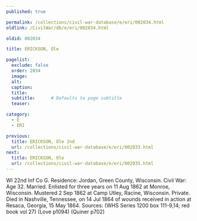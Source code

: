 ```yaml
---
published: true

permalink: /collections/civil-war-database/e/eri/002034.html
oldlink: /CivilWar/db/e/eri/002034.html

oldid: 002034

title: ERICKSON, Ole

pagelist:
  exclude: false
  order: 2034
  image: 
  alt:
  caption:
  title:
  subtitle:      # Defaults to page subtitle
  teaser:

category: 
  - E 
  - ERI

previous:
  title: ERICKSON, Ole 2nd
  url: /collections/civil-war-database/e/eri/002033.html  
next:
  title: ERICKSON, Ole
  url: /collections/civil-war-database/e/eri/002035.html   
---
```

WI 22nd Inf Co G. Residence: Jordan, Green County, Wisconsin. Civil War: Age 32. Married. Enlisted for three years on 11 Aug 1862 at Monroe, Wisconsin. Mustered 2 Sep 1862 at Camp Utley, Racine, Wisconsin. Private. Died in Nashville, Tennessee, on 14 Jul 1864 of wounds received in action at Resaca, Georgia, 15 May 1864. Sources: (WHS Series 1200 box 111-9,14; red book vol 27) (Love p1094) (Quiner p702)